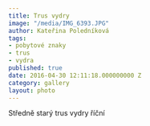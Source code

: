 ```yaml
---
title: Trus vydry
image: "/media/IMG_6393.JPG"
author: Kateřina Poledníková
tags:
- pobytové znaky
- trus
- vydra
published: true
date: 2016-04-30 12:11:18.000000000 Z
category: gallery
layout: photo
---
```

Středně starý trus vydry říční
